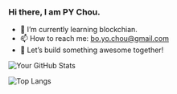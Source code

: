 ### Hi there, I am PY Chou.

- 🌱 I’m currently learning blockchian.
- 📫 How to reach me: bo.yo.chou@gmail.com
- 🚀 Let’s build something awesome together! 

![Your GitHub Stats](https://github-readme-stats.vercel.app/api?username=yoyoj1023&show_icons=true&theme=dark&rank_icon=github)

![Top Langs](https://github-readme-stats.vercel.app/api/top-langs/?username=yoyoj1023&layout=compact&theme=dark)


<!--
**yoyoj1023/yoyoj1023** is a ✨ _special_ ✨ repository because its `README.md` (this file) appears on your GitHub profile.

Here are some ideas to get you started:

- 🔭 I’m currently working on ...
- 🌱 I’m currently learning ...
- 👯 I’m looking to collaborate on ...
- 🤔 I’m looking for help with ...
- 💬 Ask me about ...
- 📫 How to reach me: ...
- 😄 Pronouns: ...
- ⚡ Fun fact: ...
-->
